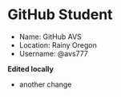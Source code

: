 # GitHub Student

* Name: GitHub AVS
* Location: Rainy Oregon
* Username: @avs777

**Edited locally**
* another change
